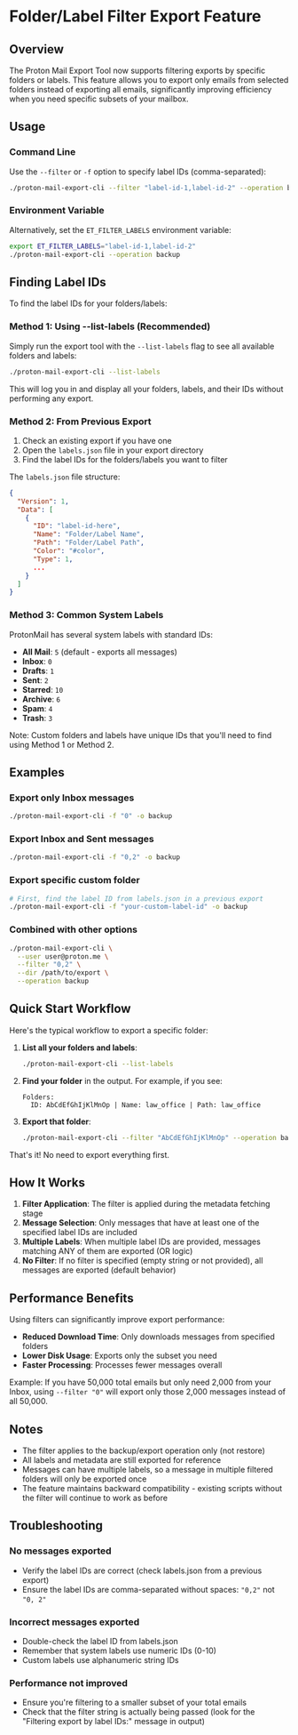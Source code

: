# Folder/Label Filter Export Feature

## Overview

The Proton Mail Export Tool now supports filtering exports by specific folders or labels. This feature allows you to export only emails from selected folders instead of exporting all emails, significantly improving efficiency when you need specific subsets of your mailbox.

## Usage

### Command Line

Use the `--filter` or `-f` option to specify label IDs (comma-separated):

```bash
./proton-mail-export-cli --filter "label-id-1,label-id-2" --operation backup
```

### Environment Variable

Alternatively, set the `ET_FILTER_LABELS` environment variable:

```bash
export ET_FILTER_LABELS="label-id-1,label-id-2"
./proton-mail-export-cli --operation backup
```

## Finding Label IDs

To find the label IDs for your folders/labels:

### Method 1: Using --list-labels (Recommended)

Simply run the export tool with the `--list-labels` flag to see all available folders and labels:

```bash
./proton-mail-export-cli --list-labels
```

This will log you in and display all your folders, labels, and their IDs without performing any export.

### Method 2: From Previous Export

1. Check an existing export if you have one
2. Open the `labels.json` file in your export directory
3. Find the label IDs for the folders/labels you want to filter

The `labels.json` file structure:
```json
{
  "Version": 1,
  "Data": [
    {
      "ID": "label-id-here",
      "Name": "Folder/Label Name",
      "Path": "Folder/Label Path",
      "Color": "#color",
      "Type": 1,
      ...
    }
  ]
}
```

### Method 3: Common System Labels

ProtonMail has several system labels with standard IDs:

- **All Mail**: `5` (default - exports all messages)
- **Inbox**: `0`
- **Drafts**: `1`
- **Sent**: `2`
- **Starred**: `10`
- **Archive**: `6`
- **Spam**: `4`
- **Trash**: `3`

Note: Custom folders and labels have unique IDs that you'll need to find using Method 1 or Method 2.

## Examples

### Export only Inbox messages
```bash
./proton-mail-export-cli -f "0" -o backup
```

### Export Inbox and Sent messages
```bash
./proton-mail-export-cli -f "0,2" -o backup
```

### Export specific custom folder
```bash
# First, find the label ID from labels.json in a previous export
./proton-mail-export-cli -f "your-custom-label-id" -o backup
```

### Combined with other options
```bash
./proton-mail-export-cli \
  --user user@proton.me \
  --filter "0,2" \
  --dir /path/to/export \
  --operation backup
```

## Quick Start Workflow

Here's the typical workflow to export a specific folder:

1. **List all your folders and labels**:
   ```bash
   ./proton-mail-export-cli --list-labels
   ```

2. **Find your folder** in the output. For example, if you see:
   ```
   Folders:
     ID: AbCdEfGhIjKlMnOp | Name: law_office | Path: law_office
   ```

3. **Export that folder**:
   ```bash
   ./proton-mail-export-cli --filter "AbCdEfGhIjKlMnOp" --operation backup
   ```

That's it! No need to export everything first.

## How It Works

1. **Filter Application**: The filter is applied during the metadata fetching stage
2. **Message Selection**: Only messages that have at least one of the specified label IDs are included
3. **Multiple Labels**: When multiple label IDs are provided, messages matching ANY of them are exported (OR logic)
4. **No Filter**: If no filter is specified (empty string or not provided), all messages are exported (default behavior)

## Performance Benefits

Using filters can significantly improve export performance:

- **Reduced Download Time**: Only downloads messages from specified folders
- **Lower Disk Usage**: Exports only the subset you need
- **Faster Processing**: Processes fewer messages overall

Example: If you have 50,000 total emails but only need 2,000 from your Inbox, using `--filter "0"` will export only those 2,000 messages instead of all 50,000.

## Notes

- The filter applies to the backup/export operation only (not restore)
- All labels and metadata are still exported for reference
- Messages can have multiple labels, so a message in multiple filtered folders will only be exported once
- The feature maintains backward compatibility - existing scripts without the filter will continue to work as before

## Troubleshooting

### No messages exported
- Verify the label IDs are correct (check labels.json from a previous export)
- Ensure the label IDs are comma-separated without spaces: `"0,2"` not `"0, 2"`

### Incorrect messages exported
- Double-check the label ID from labels.json
- Remember that system labels use numeric IDs (0-10)
- Custom labels use alphanumeric string IDs

### Performance not improved
- Ensure you're filtering to a smaller subset of your total emails
- Check that the filter string is actually being passed (look for the "Filtering export by label IDs:" message in output)
